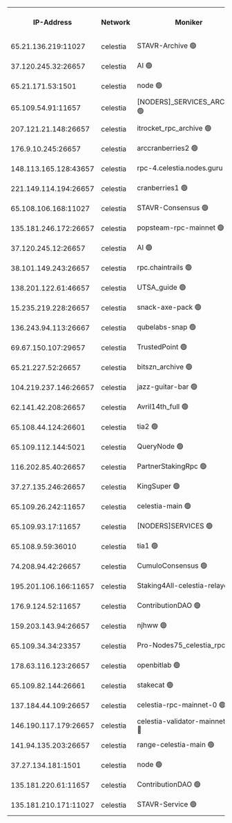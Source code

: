 


<table><tr><th>IP-Address</th><th>Network</th><th>Moniker</th><th>Latest Block Height</th><th>Earliest Block Height</th><th>Catching Up</th><th>Tx Index</th><th>Voting Power</th><th>Scan Time</th></tr><tr><td>65.21.136.219:11027</td><td>celestia</td><td>STAVR-Archive 🟢</td><td>2529759</td><td>1</td><td>False</td><td>on</td><td>0</td><td>2024-10-11T17:07:14.081530836UTC</td></tr><tr><td>37.120.245.32:26657</td><td>celestia</td><td>AI 🟢</td><td>2541657</td><td>1</td><td>False</td><td>off</td><td>0</td><td>2024-10-11T17:07:14.530905811UTC</td></tr><tr><td>65.21.171.53:1501</td><td>celestia</td><td>node 🟢</td><td>2541657</td><td>1</td><td>False</td><td>on</td><td>0</td><td>2024-10-11T17:07:14.961560873UTC</td></tr><tr><td>65.109.54.91:11657</td><td>celestia</td><td>[NODERS]_SERVICES_ARCHIVE 🟢</td><td>2541661</td><td>1</td><td>False</td><td>on</td><td>0</td><td>2024-10-11T17:07:55.779479219UTC</td></tr><tr><td>207.121.21.148:26657</td><td>celestia</td><td>itrocket_rpc_archive 🟢</td><td>2541661</td><td>1</td><td>False</td><td>on</td><td>0</td><td>2024-10-11T17:07:56.741807266UTC</td></tr><tr><td>176.9.10.245:26657</td><td>celestia</td><td>arccranberries2 🟢</td><td>2541664</td><td>1</td><td>False</td><td>on</td><td>0</td><td>2024-10-11T17:08:39.395401666UTC</td></tr><tr><td>148.113.165.128:43657</td><td>celestia</td><td>rpc-4.celestia.nodes.guru 🟢</td><td>2541666</td><td>1</td><td>False</td><td>on</td><td>0</td><td>2024-10-11T17:09:03.130662510UTC</td></tr><tr><td>221.149.114.194:26657</td><td>celestia</td><td>cranberries1 🟢</td><td>2541667</td><td>1</td><td>False</td><td>on</td><td>0</td><td>2024-10-11T17:09:16.915197495UTC</td></tr><tr><td>65.108.106.168:11027</td><td>celestia</td><td>STAVR-Consensus 🟢</td><td>2541668</td><td>1</td><td>False</td><td>on</td><td>0</td><td>2024-10-11T17:09:21.473353697UTC</td></tr><tr><td>135.181.246.172:26657</td><td>celestia</td><td>popsteam-rpc-mainnet 🟢</td><td>2541674</td><td>1</td><td>False</td><td>on</td><td>0</td><td>2024-10-11T17:10:36.877204226UTC</td></tr><tr><td>37.120.245.12:26657</td><td>celestia</td><td>AI 🟢</td><td>2541675</td><td>1</td><td>False</td><td>off</td><td>0</td><td>2024-10-11T17:10:47.577369263UTC</td></tr><tr><td>38.101.149.243:26657</td><td>celestia</td><td>rpc.chaintrails 🟢</td><td>2541675</td><td>1</td><td>False</td><td>on</td><td>0</td><td>2024-10-11T17:10:53.032502807UTC</td></tr><tr><td>138.201.122.61:46657</td><td>celestia</td><td>UTSA_guide 🟢</td><td>2541678</td><td>1</td><td>False</td><td>on</td><td>0</td><td>2024-10-11T17:11:24.183973045UTC</td></tr><tr><td>15.235.219.228:26657</td><td>celestia</td><td>snack-axe-pack 🟢</td><td>2541678</td><td>1</td><td>False</td><td>off</td><td>0</td><td>2024-10-11T17:11:25.123804432UTC</td></tr><tr><td>136.243.94.113:26667</td><td>celestia</td><td>qubelabs-snap 🟢</td><td>2541680</td><td>1</td><td>False</td><td>on</td><td>0</td><td>2024-10-11T17:11:55.197710375UTC</td></tr><tr><td>69.67.150.107:29657</td><td>celestia</td><td>TrustedPoint 🟢</td><td>2541682</td><td>1</td><td>False</td><td>on</td><td>0</td><td>2024-10-11T17:12:10.400598389UTC</td></tr><tr><td>65.21.227.52:26657</td><td>celestia</td><td>bitszn_archive 🟢</td><td>2541686</td><td>1</td><td>False</td><td>on</td><td>0</td><td>2024-10-11T17:13:01.107277625UTC</td></tr><tr><td>104.219.237.146:26657</td><td>celestia</td><td>jazz-guitar-bar 🟢</td><td>2541691</td><td>1</td><td>False</td><td>off</td><td>0</td><td>2024-10-11T17:13:53.116387886UTC</td></tr><tr><td>62.141.42.208:26657</td><td>celestia</td><td>Avril14th_full 🟢</td><td>2541693</td><td>1</td><td>False</td><td>on</td><td>0</td><td>2024-10-11T17:14:18.126997583UTC</td></tr><tr><td>65.108.44.124:26601</td><td>celestia</td><td>tia2 🟢</td><td>2371494</td><td>339581</td><td>False</td><td>on</td><td>0</td><td>2024-10-11T17:07:25.621302580UTC</td></tr><tr><td>65.109.112.144:5021</td><td>celestia</td><td>QueryNode 🟢</td><td>2371494</td><td>1406226</td><td>False</td><td>off</td><td>0</td><td>2024-10-11T17:11:33.764799617UTC</td></tr><tr><td>116.202.85.40:26657</td><td>celestia</td><td>PartnerStakingRpc 🟢</td><td>2371494</td><td>1588231</td><td>False</td><td>on</td><td>0</td><td>2024-10-11T17:07:27.962373759UTC</td></tr><tr><td>37.27.135.246:26657</td><td>celestia</td><td>KingSuper 🟢</td><td>2371494</td><td>1814358</td><td>False</td><td>off</td><td>0</td><td>2024-10-11T17:08:22.517585418UTC</td></tr><tr><td>65.109.26.242:11657</td><td>celestia</td><td>celestia-main 🟢</td><td>2541679</td><td>2362846</td><td>False</td><td>on</td><td>0</td><td>2024-10-11T17:11:38.307459638UTC</td></tr><tr><td>65.109.93.17:11657</td><td>celestia</td><td>[NODERS]SERVICES 🟢</td><td>2541677</td><td>2371581</td><td>False</td><td>on</td><td>0</td><td>2024-10-11T17:11:09.376644341UTC</td></tr><tr><td>65.108.9.59:36010</td><td>celestia</td><td>tia1 🟢</td><td>2541661</td><td>2372045</td><td>False</td><td>on</td><td>0</td><td>2024-10-11T17:08:01.257301255UTC</td></tr><tr><td>74.208.94.42:26657</td><td>celestia</td><td>CumuloConsensus 🟢</td><td>2541668</td><td>2384001</td><td>False</td><td>on</td><td>0</td><td>2024-10-11T17:09:22.243391233UTC</td></tr><tr><td>195.201.106.166:11657</td><td>celestia</td><td>Staking4All-celestia-relayer 🟢</td><td>2541694</td><td>2399575</td><td>False</td><td>off</td><td>0</td><td>2024-10-11T17:14:33.174546339UTC</td></tr><tr><td>176.9.124.52:11657</td><td>celestia</td><td>ContributionDAO 🟢</td><td>2541686</td><td>2419178</td><td>False</td><td>on</td><td>0</td><td>2024-10-11T17:13:00.691176957UTC</td></tr><tr><td>159.203.143.94:26657</td><td>celestia</td><td>njhww 🟢</td><td>2541668</td><td>2420707</td><td>False</td><td>off</td><td>0</td><td>2024-10-11T17:09:29.100979592UTC</td></tr><tr><td>65.109.34.34:23357</td><td>celestia</td><td>Pro-Nodes75_celestia_rpc 🟢</td><td>2541674</td><td>2420713</td><td>False</td><td>on</td><td>0</td><td>2024-10-11T17:10:36.413267905UTC</td></tr><tr><td>178.63.116.123:26657</td><td>celestia</td><td>openbitlab 🟢</td><td>2541660</td><td>2479826</td><td>False</td><td>on</td><td>0</td><td>2024-10-11T17:07:47.040819872UTC</td></tr><tr><td>65.109.82.144:26661</td><td>celestia</td><td>stakecat 🟢</td><td>2541677</td><td>2509501</td><td>False</td><td>on</td><td>0</td><td>2024-10-11T17:11:07.996204611UTC</td></tr><tr><td>137.184.44.109:26657</td><td>celestia</td><td>celestia-rpc-mainnet-0 🟢</td><td>2541676</td><td>2517150</td><td>False</td><td>on</td><td>0</td><td>2024-10-11T17:11:09.007145204UTC</td></tr><tr><td>146.190.117.179:26657</td><td>celestia</td><td>celestia-validator-mainnet-0 🔴</td><td>2541687</td><td>2517150</td><td>False</td><td>off</td><td>5000007</td><td>2024-10-11T17:13:12.443466319UTC</td></tr><tr><td>141.94.135.203:26657</td><td>celestia</td><td>range-celestia-main 🟢</td><td>2541659</td><td>2518374</td><td>False</td><td>on</td><td>0</td><td>2024-10-11T17:07:32.058362651UTC</td></tr><tr><td>37.27.134.181:1501</td><td>celestia</td><td>node 🟢</td><td>2541669</td><td>2534540</td><td>False</td><td>off</td><td>0</td><td>2024-10-11T17:09:42.081159561UTC</td></tr><tr><td>135.181.220.61:11657</td><td>celestia</td><td>ContributionDAO 🟢</td><td>2541672</td><td>2536714</td><td>False</td><td>off</td><td>0</td><td>2024-10-11T17:10:09.202973404UTC</td></tr><tr><td>135.181.210.171:11027</td><td>celestia</td><td>STAVR-Service 🟢</td><td>2541658</td><td>2540001</td><td>False</td><td>on</td><td>0</td><td>2024-10-11T17:07:29.503006117UTC</td></tr></table>